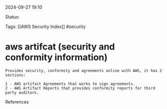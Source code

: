 2024-09-27 19:10

Status:

Tags:
[[AWS Security Index]]
#security

# aws artifcat (security and conformity information)

	Provides security, conformity and agreements online with AWS, it has 2 sections:

	1 - AWS artifact Agreements that works to sign agreements.
	2 - AWS Artifact Reports that provides conformity reports for third party auditors.



References 